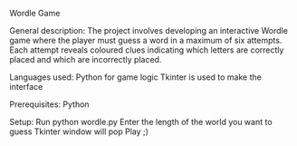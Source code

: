 Wordle Game 

General description:
The project involves developing an interactive Wordle game where the player must guess a  word in a maximum of six attempts.
Each attempt reveals coloured clues indicating which letters are correctly placed and which are incorrectly placed.

Languages used:
Python for game logic
Tkinter is used to make the interface

Prerequisites:
Python

Setup:
Run python wordle.py
Enter the length of the world you want to guess
Tkinter window will pop
Play ;) 
